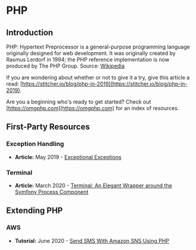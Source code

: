 # PHP

## Introduction

PHP: Hypertext Preprocessor is a general-purpose programming language originally designed for web development. It was originally created by Rasmus Lerdorf in 1994; the PHP reference implementation is now produced by The PHP Group. Source: [Wikipedia](https://en.wikipedia.org/wiki/PHP)

If you are wondering about whether or not to give it a try, give this article a read: [https://stitcher.io/blog/php-in-2019](https://stitcher.io/blog/php-in-2019).

Are you a beginning who's ready to get started? Check out [https://omgphp.com](https://omgphp.com) for an index of resources.

## First-Party Resources

### Exception Handling

* **Article:** May 2019 - [Exceptional Exceptions](https://engagor.github.io/blog/2019/05/22/exceptional-exceptions/)

### Terminal

* **Article:** March 2020 - [Terminal: An Elegant Wrapper around the Symfony Process Component](https://laravel-news.com/terminal-an-elegant-wrapper-around-the-symfony-process-component)

## Extending PHP

### AWS

* **Tutorial:** June 2020 - [Send SMS With Amazon SNS Using PHP](https://stackcoder.in/posts/send-sms-with-amazon-sns-simple-notification-service-using-php?ref=laravelnews)
